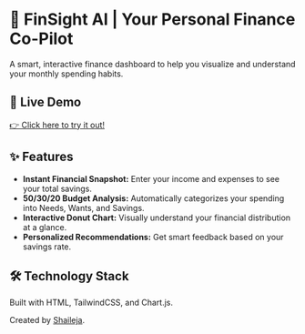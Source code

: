 # 🌟 FinSight AI | Your Personal Finance Co-Pilot

A smart, interactive finance dashboard to help you visualize and understand your monthly spending habits.

## 🚀 Live Demo

[👉 Click here to try it out!](https://shailja-15.github.io/FinSight-AI/)

## ✨ Features

- **Instant Financial Snapshot:** Enter your income and expenses to see your total savings.
- **50/30/20 Budget Analysis:** Automatically categorizes your spending into Needs, Wants, and Savings.
- **Interactive Donut Chart:** Visually understand your financial distribution at a glance.
- **Personalized Recommendations:** Get smart feedback based on your savings rate.

## 🛠️ Technology Stack

Built with HTML, TailwindCSS, and Chart.js.

Created by [Shaileja](https://github.com/shailja-15).
